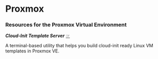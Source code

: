 # Proxmox
<h3><b>Resources for the Proxmox Virtual Environment</b></h3>
<p><b><i>Cloud-Init Template Server</i></b> <a href="https://github.com/lcp2000/Proxmox/tree/main/Cloud-Init%20Template%20Service">☞</a></p>
<p>A terminal-based utility that helps you build cloud-init ready Linux VM templates in Proxmox VE.</p>
